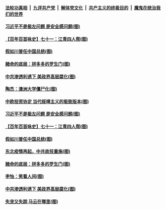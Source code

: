 

####  [法轮功真相](../../../../basic/blob/master/README.md?t=01071402) &nbsp;|&nbsp; [九评共产党](../../../../9ping.md/blob/master/README.md?t=01071402) &nbsp;|&nbsp; [解体党文化](../../../../jtdwh.md/blob/master/README.md?t=01071402)  &nbsp;|&nbsp; [共产主义的终极目的](../../../../gczydzjmd.md/blob/master/README.md?t=01071402) &nbsp;|&nbsp; [魔鬼在统治我们的世界](../../../../mgztzwmdsj.md/blob/master/README.md?t=01071402) 

#### [习近平不是极左问题 是安全感问题(图)](../pages/p4/958310.md?t=01071402) 

#### [【百年百首咏史】七十一：江青四人帮(图)](../pages/p4/958289.md?t=01071402) 

#### [假如川普任中国总统(图)](../pages/p4/958231.md?t=01071402) 

#### [赌命的底层：拼多多的罗生门(图)](../pages/p4/958174.md?t=01071402) 


#### [中共渗透利诱下 美政界高层腐化(图)](../pages/p4/958179.md?t=01071402) 


#### [陶杰：澳洲大学僵尸化(图)](../pages/p4/958313.md?t=01071402) 

#### [中欧投资协定 当代绥靖主义的极致版本(图)](../pages/p4/958312.md?t=01071402) 

#### [习近平不是极左问题 是安全感问题(图)](../pages/p4/958310.md?t=01071402) 

#### [【百年百首咏史】七十一：江青四人帮(图)](../pages/p4/958289.md?t=01071402) 


#### [假如川普任中国总统(图)](../pages/p4/958231.md?t=01071402) 




#### [东北疫情再起，中共故技重施(图)](../pages/p4/958210.md?t=01071402) 

#### [赌命的底层：拼多多的罗生门(图)](../pages/p4/958174.md?t=01071402) 



#### [李怡：笑看人间(图)](../pages/p4/958172.md?t=01071402) 

#### [中共渗透利诱下 美政界高层腐化(图)](../pages/p4/958179.md?t=01071402) 




#### [失宠又失踪 马云在哪里(图)](../pages/p4/958085.md?t=01071402) 

